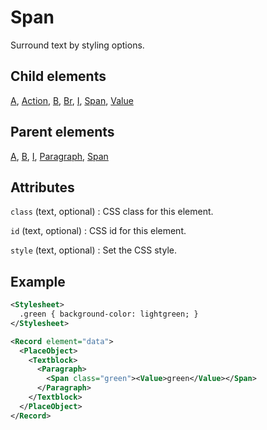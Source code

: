 # Span



Surround text by styling options.



##  Child elements

[A](../a.md), [Action](../action.md), [B](../b.md), [Br](../br.md), [I](../i.md), [Span](../span.md), [Value](../value.md)

##  Parent elements

[A](../a.md), [B](../b.md), [I](../i.md), [Paragraph](../paragraph.md), [Span](../span.md)


## Attributes



`class` (text, optional)
:   CSS class for this element.




`id` (text, optional)
:   CSS id for this element.




`style` (text, optional)
:   Set the CSS style.




## Example

```xml
<Stylesheet>
  .green { background-color: lightgreen; }
</Stylesheet>

<Record element="data">
  <PlaceObject>
    <Textblock>
      <Paragraph>
        <Span class="green"><Value>green</Value></Span>
      </Paragraph>
    </Textblock>
  </PlaceObject>
</Record>

```





